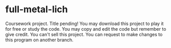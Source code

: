# full-metal-lich
Coursework project. Title pending!
You may download this project to play it for free or study the code.
You may copy and edit the code but remember to give credit.
You can't sell this project.
You can request to make changes to this program on another branch.
